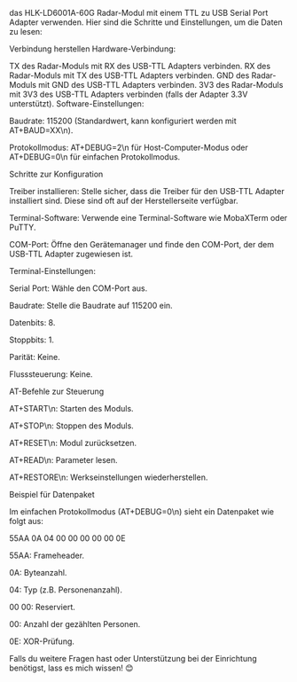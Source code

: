  das HLK-LD6001A-60G Radar-Modul mit einem TTL zu USB Serial Port Adapter verwenden. Hier sind die Schritte und Einstellungen, um die Daten zu lesen:

Verbindung herstellen
Hardware-Verbindung:

TX des Radar-Moduls mit RX des USB-TTL Adapters verbinden.
RX des Radar-Moduls mit TX des USB-TTL Adapters verbinden.
GND des Radar-Moduls mit GND des USB-TTL Adapters verbinden.
3V3 des Radar-Moduls mit 3V3 des USB-TTL Adapters verbinden (falls der Adapter 3.3V unterstützt).
Software-Einstellungen:

Baudrate: 115200 (Standardwert, kann konfiguriert werden mit AT+BAUD=XX\n).

Protokollmodus: AT+DEBUG=2\n für Host-Computer-Modus oder AT+DEBUG=0\n für einfachen Protokollmodus.

Schritte zur Konfiguration

Treiber installieren: Stelle sicher, dass die Treiber für den USB-TTL Adapter installiert sind. Diese sind oft auf der Herstellerseite verfügbar.

Terminal-Software: Verwende eine Terminal-Software wie MobaXTerm oder PuTTY.

COM-Port: Öffne den Gerätemanager und finde den COM-Port, der dem USB-TTL Adapter zugewiesen ist.

Terminal-Einstellungen:

Serial Port: Wähle den COM-Port aus.

Baudrate: Stelle die Baudrate auf 115200 ein.

Datenbits: 8.

Stoppbits: 1.

Parität: Keine.

Flusssteuerung: Keine.

AT-Befehle zur Steuerung

AT+START\n: Starten des Moduls.

AT+STOP\n: Stoppen des Moduls.

AT+RESET\n: Modul zurücksetzen.

AT+READ\n: Parameter lesen.

AT+RESTORE\n: Werkseinstellungen wiederherstellen.

Beispiel für Datenpaket

Im einfachen Protokollmodus (AT+DEBUG=0\n) sieht ein Datenpaket wie folgt aus:

55AA 0A 04 00 00 00 00 00 0E

55AA: Frameheader.

0A: Byteanzahl.

04: Typ (z.B. Personenanzahl).

00 00: Reserviert.

00: Anzahl der gezählten Personen.

0E: XOR-Prüfung.

Falls du weitere Fragen hast oder Unterstützung bei der Einrichtung benötigst, lass es mich wissen! 😊
